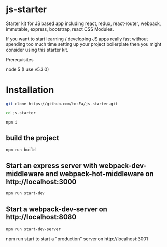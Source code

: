 # js-starter
Starter kit for JS based app including react, redux, react-router, webpack, immutable, express, bootstrap, react CSS Modules.

If you want to start learning / developing JS apps really fast without spending too much time setting up your project boilerplate then you might consider using this starter kit.

Prerequisites

node 5  (I use v5.3.0)

# Installation
```bash
git clone https://github.com/tosFa/js-starter.git

cd js-starter

npm i
```
## build the project

```bash
npm run build
```
## Start an express server with webpack-dev-middleware and webpack-hot-middleware on http://localhost:3000
```bash
npm run start-dev
```

## Start a webpack-dev-server on http://localhost:8080
```bash
npm run start-dev-server
```
npm run start to start a "production" server on http://localhost:3001

